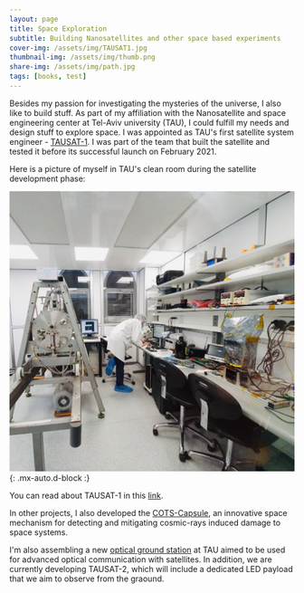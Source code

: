 ```yaml
---
layout: page
title: Space Exploration
subtitle: Building Nanosatellites and other space based experiments
cover-img: /assets/img/TAUSAT1.jpg
thumbnail-img: /assets/img/thumb.png
share-img: /assets/img/path.jpg
tags: [books, test]
---
```


Besides my passion for investigating the mysteries of the universe, I also like to build stuff. As part of my affiliation with the Nanosatellite and space engineering center at Tel-Aviv university (TAU), I could fulfill my needs and design stuff to explore space. I was appointed as TAU's first satellite system engineer - [TAUSAT-1](https://db.satnogs.org/satellite/47926). I was part of the team that built the satellite and tested it before its successful launch on February 2021.

Here is a picture of myself in TAU's clean room during the satellite development phase:

 ![Crepe](/assets/img/Lab.jpg){: .mx-auto.d-block :}  
 
You can read about TAUSAT-1 in this [link](https://english.tau.ac.il/news/tau-sat-1).

In other projects, I also developed the [COTS-Capsule](https://cftau.ca/the-cots-capsule-that-protects-electronic-systems-from-hazardous-radiation-effects-in-space/), an innovative space mechanism for detecting and mitigating cosmic-rays induced damage to space systems.

I'm also assembling a new [optical ground station](https://cftau.ca/out-of-this-world/) at TAU aimed to be used for advanced optical communication with satellites. In addition, we are currently developing TAUSAT-2, which will include a dedicated LED payload that we aim to observe from the graound.
